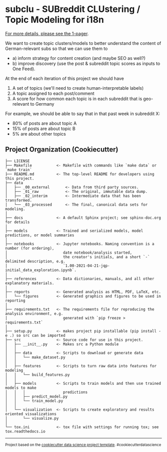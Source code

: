subclu - SUBreddit CLUstering / Topic Modeling for i18n
==============================
[For more details, please see the 1-pager](https://docs.google.com/document/d/1MXE7SKnXJMVUE93IKuR2WvL8RgHpjmFISkMylXNdUjY/).

We want to create topic clusters/models to better understand the content of German-relevant subs so that we can use them to
- a) inform strategy for content creation (and maybe SEO as well?)
- b) improve discovery (use the post & subreddit topic scores as inputs to One Feed).

At the end of each iteration of this project we should have 
1. A set of topics (we'll need to create human-interpretable labels)
2. A topic assigned to each post/comment
3. A score for how common each topic is in each subreddit that is geo-relevant to Germany

For example, we should be able to say that in that past week in subreddit X:
- 80% of posts are about topic A
- 15% of posts are about topic B
- 5% are about other topics


Project Organization (Cookiecutter)
------------

    ├── LICENSE
    ├── Makefile           <- Makefile with commands like `make data` or `make train`
    ├── README.md          <- The top-level README for developers using this project.
    ├── data
    │   ├── _00_external       <- Data from third party sources.
    │   ├── _01_raw            <- The original, immutable data dump.
    │   ├── _02_interim        <- Intermediate data that has been transformed.
    │   └── _03_processed      <- The final, canonical data sets for modeling.
    │
    ├── docs               <- A default Sphinx project; see sphinx-doc.org for details
    │
    ├── models             <- Trained and serialized models, model predictions, or model summaries
    │
    ├── notebooks          <- Jupyter notebooks. Naming convention is a number (for ordering),
    │                         date notebook/analysis started, 
    │                         the creator's initials, and a short `-` delimited description, e.g.
    │                         `1.00-2021-04-21-jqp-initial_data_exploration.ipynb`.
    │
    ├── references         <- Data dictionaries, manuals, and all other explanatory materials.
    │
    ├── reports            <- Generated analysis as HTML, PDF, LaTeX, etc.
    │   └── figures        <- Generated graphics and figures to be used in reporting
    │
    ├── requirements.txt   <- The requirements file for reproducing the analysis environment, e.g.
    │                         generated with `pip freeze > requirements.txt`
    │
    ├── setup.py           <- makes project pip installable (pip install -e .) so src can be imported
    ├── src                <- Source code for use in this project.
    │   ├── __init__.py    <- Makes src a Python module
    │   │
    │   ├── data           <- Scripts to download or generate data
    │   │   └── make_dataset.py
    │   │
    │   ├── features       <- Scripts to turn raw data into features for modeling
    │   │   └── build_features.py
    │   │
    │   ├── models         <- Scripts to train models and then use trained models to make
    │   │   │                 predictions
    │   │   ├── predict_model.py
    │   │   └── train_model.py
    │   │
    │   └── visualization  <- Scripts to create exploratory and results oriented visualizations
    │       └── visualize.py
    │
    └── tox.ini            <- tox file with settings for running tox; see tox.readthedocs.io


--------

<p><small>Project based on the <a target="_blank" href="https://drivendata.github.io/cookiecutter-data-science/">cookiecutter data science project template</a>. #cookiecutterdatascience</small></p>

